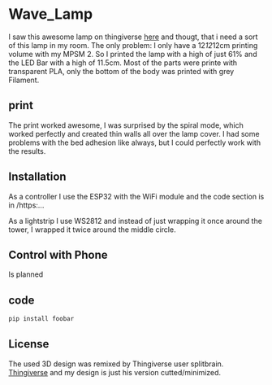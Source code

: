 # Wave_Lamp

I saw this awesome lamp on thingiverse [here](https://www.thingiverse.com/thing:3481557) and thougt, that i need a sort of this lamp in my room. The only problem: I only have a 12*12*12cm printing volume with my MPSM 2. So I printed the lamp with a high of just 61% and the LED Bar with a high of 11.5cm. 
Most of the parts were printe with transparent PLA, only the bottom of the body was printed with grey Filament. 

## print

The print worked awesome, I was surprised by the spiral mode, which worked perfectly and created thin walls all over the lamp cover. I had some problems with the bed adhesion like always, but I could perfectly work with the results. 

## Installation

As a controller I use the ESP32 with the WiFi module and the code section is in /https:...

As a lightstrip I use WS2812 and instead of just wrapping it once around the tower, I wrapped it twice around the middle circle. 


## Control with Phone

Is planned 

## code

```c++
pip install foobar
```

## License

The used 3D design was remixed by Thingiverse user splitbrain. [Thingiverse](https://www.thingiverse.com/thing:3481557) and my design is just his version cutted/minimized. 